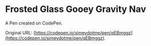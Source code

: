 # Frosted Glass Gooey Gravity Nav

A Pen created on CodePen.

Original URL: [https://codepen.io/simeydotme/pen/qEBmggz](https://codepen.io/simeydotme/pen/qEBmggz).

